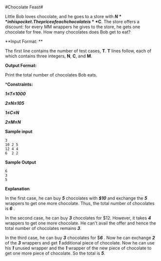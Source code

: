 ﻿#Chocolate Feast#

Little Bob loves chocolate, and he goes to a store with **$N** in his pocket. The price of each chocolate is **$C**. The store offers a discount: for every MM wrappers he gives to the store, he gets one chocolate for free. How many chocolates does Bob get to eat?

**Input Format: **

The first line contains the number of test cases, **T**. 
**T** lines follow, each of which contains three integers, **N**, **C**, and **M**.

**Output Format:**
 
Print the total number of chocolates Bob eats.

***Constraints:**
 
***1≤T≤1000*** 

***2≤N≤105*** 

***1≤C≤N*** 

***2≤M≤N***

**Sample input**

    3
    10 2 5
    12 4 4
    6  2 2

**Sample Output**

    6 
    3
    5

**Explanation**

In the first case, he can buy ***5*** chocolates with ***$10***  and exchange the ***5*** wrappers to get one more chocolate. Thus, the total number of chocolates is ***6*** .

In the second case, he can buy ***3*** chocolates for $12. However, it takes ***4***  wrappers to get one more chocolate. He can't avail the offer and hence the total number of chocolates remains ***3***.

In the third case, he can buy ***3*** chocolates for $***6*** . Now he can exchange ***2*** of the ***3*** wrappers and get ***1*** additional piece of chocolate. Now he can use his ***1*** unused wrapper and the ***1*** wrapper of the new piece of chocolate to get one more piece of chocolate. So the total is ***5***.
